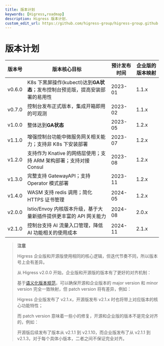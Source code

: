 ```yaml
---
title: 版本计划
keywords: [Higress,roadmap]
description: Higress 版本计划.
custom_edit_url: https://github.com/higress-group/higress-group.github.io/blob/main/i18n/zh-cn/docusaurus-plugin-content-docs/current/overview/roadmap.md
---
```


# 版本计划

| 版本号  | 版本核心目标 | 预计发布时间 | 企业版的版本映射 |
| ------- | -----------  | -----------  |  -----------  |  
| v0.6.0  | K8s 下黑屏操作(kubectl)达到**GA状态**；发布控制台预览版，提高安装部署的易用性   | 2023-01   | 1.1.x  | 
| v0.7.0  | 控制台发布正式版本，集成开箱即用的可观测   | 2023-02   |  1.1.x  | 
| v1.0.0  | 整体达到**GA状态**   | 2023-05   | 1.2.x  | 
| v1.1.0  | 增强控制台功能中微服务网关相关能力；支持非 K8s 下安装部署   | 2023-07   | 1.2.x  | 
| v1.2.0  | 支持作为 Knative 的网络层使用；支持 ARM 架构部署；支持对接 Consul   | 2023-08   | 1.2.x  | 
| v1.3.0  | 完整支持 GatewayAPI；支持 Operator 模式部署   | 2023-11   | 1.2.x  |  
| v1.4.0  | WASM 支持 redis 调用；简化 HTTPS 证书管理  | 2024-05   | 1.2.x  | 
| v2.0.0  | Istio/Envoy 内核版本升级，基于大量新插件提供更丰富的 API 网关能力  | 2024-08   | 2.0.x  | 
| v2.1.0  | 控制台支持 AI 流量入口管理，降低 AI 功能相关的使用成本  | 2024-11   | 2.1.x  | 


> **注意**
> 
>  Higress 企业版和开源版使用相同的核心逻辑，但迭代节奏不同，所以版本号上会有差异。
> 
>  从 Higress v2.0.0 开始，企业版和开源版的版本有了更好的对齐机制：
> 
>  基于[语义化版本规范](https://semver.org/)，可以确保开源和企业版本的 major version 和 minor version 完全一致映射，但 patch version 将有差异，例如：
>
>  Higress 企业版发布了 v2.1.x，开源版发布 v2.1.x 时也将带上对应版本的核心功能特性；
>
>  而 patch version 意味着一些小的修复，开源和企业版的版本不是完全对齐的，例如：
>
>  开源版后续发布了版本从 v2.1.1 到 v2.1.10，而企业版发布了从 v2.1.1 到 v2.1.3，对于每个具体小版本，二者之间不保证完全对齐。
